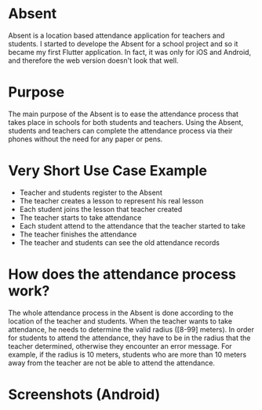 # Absent
Absent is a location based attendance application for teachers and students. I started to develope the Absent for a school project and so it became my first Flutter application. In fact, it was only for iOS and Android, and therefore the web version doesn't look that well. 

# Purpose
The main purpose of the Absent is to ease the attendance process that takes place in schools for both students and teachers. Using the Absent, students and teachers can complete the attendance process via their phones without the need for any paper or pens.

# Very Short Use Case Example
<ul>
<li> Teacher and students register to the Absent
<li> The teacher creates a lesson to represent his real lesson
<li> Each student joins the lesson that teacher created
<li> The teacher starts to take attendance
<li> Each student attend to the attendance that the teacher started to take
<li> The teacher finishes the attendance
<li> The teacher and students can see the old attendance records
</ul>

# How does the attendance process work?
The whole attendance process in the Absent is done according to the location of the teacher and students. When the teacher wants to take attendance, he needs to determine the valid radius ([8-99] meters). In order for students to attend the attendance, they have to be in the radius that the teacher determined, otherwise they encounter an error message. For example, if the radius is 10 meters, students who are more than 10 meters away from the teacher are not be able to attend the attendance.

# Screenshots (Android)

